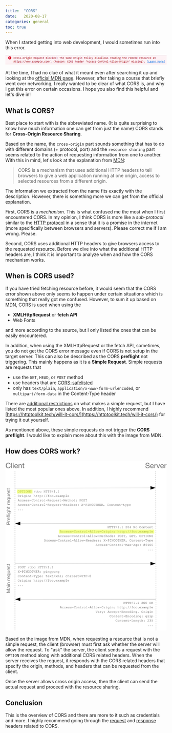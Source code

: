 ```yaml
---
title:  "CORS"
date:   2020-08-17
categories: general
toc: true
---
```


When I started getting into web development, I would sometimes run into this error.

![cors error](/assets/images/2020-08-17-cors-1.png)

At the time, I had no clue of what it meant even after searching it up and looking at the [official MDN page](https://developer.mozilla.org/en-US/docs/Web/HTTP/CORS).
However, after taking a course that briefly went over networking, I really wanted to be clear of what CORS is, and why I get this error on certain occasions.
I hope you also find this helpful and let's dive in!

## What is CORS?
Best place to start with is the abbreviated name. (It is quite surprising to know how much information one can get from just the name)
CORS stands for **Cross-Origin Resource Sharing**.

Based on the name, the `cross-origin` part sounds something that has to do with different domains (+ protocol, port) and the `resource sharing` part seems related to the action of requesting information from one to another.
With this in mind, let's look at the explanation from [MDN](https://developer.mozilla.org/en-US/docs/Web/HTTP/CORS):
> CORS is a mechanism that uses additional HTTP headers to tell browsers to give a web application running at one origin, access to selected resources from a different origin.

The information we extracted from the name fits exactly with the description.
However, there is something more we can get from the official explanation.

First, CORS is a *mechanism*.
This is what confused me the most when I first encountered CORS.
In my opinion, I think CORS is more like a *sub-protocol* similar to the [HTTP protocol](https://tools.ietf.org/html/rfc2616) in a sense that it is a promise in the internet (more specifically between browsers and servers).
Please correct me if I am wrong. Please.

Second, CORS uses additional HTTP headers to give browsers access to the requested resource.
Before we dive into what the additional HTTP headers are, I think it is important to analyze when and how the CORS mechanism works.

## When is CORS used?
If you have tried fetching resource before, it would seem that the CORS error shown above only seems to happen under certain situations which is something that really got me confused.
However, to sum it up based on [MDN](https://developer.mozilla.org/en-US/docs/Web/HTTP/CORS#What_requests_use_CORS), CORS is used when using the
- **XMLHttpRequest** or **fetch API**
- Web Fonts

and more according to the source, but I only listed the ones that can be easily encountered.

In addition, when using the XMLHttpRequest or the fetch API, sometimes, you do not get the CORS error message even if CORS is not setup in the target server.
This can also be described as the CORS **preflight** not triggering.
This mainly happens as it is a **Simple Request**. Simple requests are requests that
- use the `GET`, `HEAD`, or `POST` method
- use headers that are [CORS-safelisted](https://fetch.spec.whatwg.org/#cors-safelisted-request-header)
- only has `text/plain`, `application/x-www-form-urlencoded`, or `multipart/form-data` in the Content-Type header

There are [additional restrictions](https://developer.mozilla.org/en-US/docs/Web/HTTP/CORS#Examples_of_access_control_scenarios) on what makes a simple request, but I have listed the most popular ones above.
In addition, I highly recommend [https://httptoolkit.tech/will-it-cors/](https://httptoolkit.tech/will-it-cors/) for trying it out yourself.

As mentioned above, these simple requests do not trigger the **CORS preflight**.
I would like to explain more about this with the image from MDN.

## How does CORS work?
![cors flow](/assets/images/2020-08-17-cors-2.png)

Based on the image from MDN, when requesting a resource that is not a simple request, the client (browser) must first ask whether the server will allow the request.
To "ask" the server, the client sends a request with the `OPTION` method along with additional CORS related headers.
When the server receives the request, it responds with the CORS related headers that specify the origin, methods, and headers that can be requested from the client.

Once the server allows cross origin access, then the client can send the actual request and proceed with the resource sharing.

## Conclusion
This is the overview of CORS and there are more to it such as credentials and more.
I highly recommend going through the [request](https://developer.mozilla.org/en-US/docs/Web/HTTP/CORS#The_HTTP_request_headers) and [response](https://developer.mozilla.org/en-US/docs/Web/HTTP/CORS#The_HTTP_response_headers) headers related to CORS.